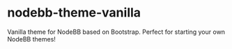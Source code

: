 nodebb-theme-vanilla
====================

Vanilla theme for NodeBB based on Bootstrap. Perfect for starting your own NodeBB themes!
